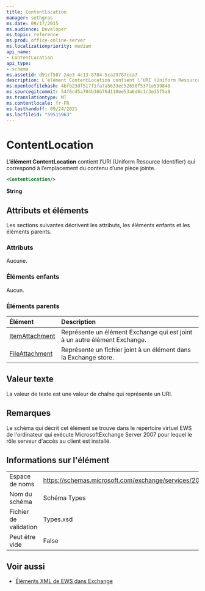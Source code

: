 ```yaml
---
title: ContentLocation
manager: sethgros
ms.date: 09/17/2015
ms.audience: Developer
ms.topic: reference
ms.prod: office-online-server
ms.localizationpriority: medium
api_name:
- ContentLocation
api_type:
- schema
ms.assetid: d91cf587-24e3-4c13-8784-5ca29787cca7
description: L’élément ContentLocation contient l’URI (Uniform Resource Identifier) qui correspond à l’emplacement du contenu d’une pièce jointe.
ms.openlocfilehash: 4bfb23df517f1fa7a5633ec52650f5371e599848
ms.sourcegitcommit: 54f6cd5a704b36b76d110ee53a6d6c1c3e15f5a9
ms.translationtype: MT
ms.contentlocale: fr-FR
ms.lasthandoff: 09/24/2021
ms.locfileid: "59515963"
---
```

# <a name="contentlocation"></a>ContentLocation

**L’élément ContentLocation** contient l’URI (Uniform Resource Identifier) qui correspond à l’emplacement du contenu d’une pièce jointe. 
  
```xml
<ContentLocation/>
```

 **String**
## <a name="attributes-and-elements"></a>Attributs et éléments

Les sections suivantes décrivent les attributs, les éléments enfants et les éléments parents.
  
### <a name="attributes"></a>Attributs

Aucune.
  
### <a name="child-elements"></a>Éléments enfants

Aucun.
  
### <a name="parent-elements"></a>Éléments parents

|**Élément**|**Description**|
|:-----|:-----|
|[ItemAttachment](itemattachment.md) <br/> |Représente un élément Exchange qui est joint à un autre élément Exchange.  <br/> |
|[FileAttachment](fileattachment.md) <br/> |Représente un fichier joint à un élément dans la Exchange store.  <br/> |
   
## <a name="text-value"></a>Valeur texte

La valeur de texte est une valeur de chaîne qui représente un URI.
  
## <a name="remarks"></a>Remarques

Le schéma qui décrit cet élément se trouve dans le répertoire virtuel EWS de l'ordinateur qui exécute MicrosoftExchange Server 2007 pour lequel le rôle serveur d'accès au client est installé.
  
## <a name="element-information"></a>Informations sur l'élément

|||
|:-----|:-----|
|Espace de noms  <br/> |https://schemas.microsoft.com/exchange/services/2006/types  <br/> |
|Nom du schéma  <br/> |Schéma Types  <br/> |
|Fichier de validation  <br/> |Types.xsd  <br/> |
|Peut être vide  <br/> |False  <br/> |
   
## <a name="see-also"></a>Voir aussi



- [Éléments XML de EWS dans Exchange](ews-xml-elements-in-exchange.md)

